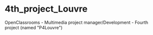 # 4th_project_Louvre
OpenClassrooms - Multimedia project manager/Development - Fourth project (named "P4Louvre")
